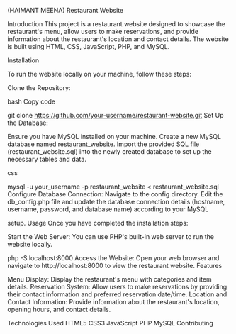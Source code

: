 (HAIMANT MEENA)
Restaurant Website

Introduction
This project is a restaurant website designed to showcase the restaurant's menu, allow users to make reservations, and provide information about the restaurant's location and contact details. The website is built using HTML, CSS, JavaScript, PHP, and MySQL.

Installation

To run the website locally on your machine, follow these steps:

Clone the Repository:

bash
Copy code

git clone https://github.com/your-username/restaurant-website.git
Set Up the Database:

Ensure you have MySQL installed on your machine.
Create a new MySQL database named restaurant_website.
Import the provided SQL file (restaurant_website.sql) into the newly created database to set up the necessary tables and data.

css

mysql -u your_username -p restaurant_website < restaurant_website.sql
Configure Database Connection:
Navigate to the config directory.
Edit the db_config.php file and update the database connection details (hostname, username, password, and database name) according to your MySQL 

setup.
Usage
Once you have completed the installation steps:

Start the Web Server:
You can use PHP's built-in web server to run the website locally.

php -S localhost:8000
Access the Website:
Open your web browser and navigate to http://localhost:8000 to view the restaurant website.
Features

Menu Display: Display the restaurant's menu with categories and item details.
Reservation System: Allow users to make reservations by providing their contact information and preferred reservation date/time.
Location and Contact Information: Provide information about the restaurant's location, opening hours, and contact details.

Technologies Used
HTML5
CSS3
JavaScript
PHP
MySQL
Contributing

